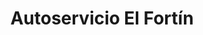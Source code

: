 ---
title: "Autoservicio El Fortín"
url: /fortin-de-santa-rosa/autoservicio-el-fortin/
shop: Lebensmittel
---